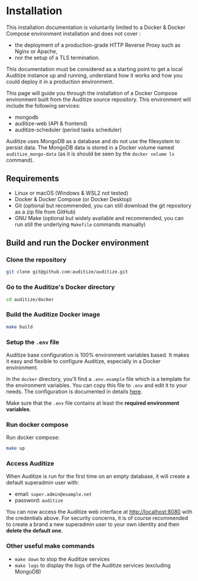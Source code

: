 # Installation

This installation documentation is voluntarily limited to a Docker & Docker Compose environment installation and does not cover :

- the deployment of a production-grade HTTP Reverse Proxy such as Nginx or Apache,
- nor the setup of a TLS termination.

This documentation must be considered as a starting point to get a local Auditize instance up and running, understand how it works and how you could deploy it in a production environment.

This page will guide you through the installation of a Docker Compose environment built from the Auditize source repository. This environment will include the following services:

- mongodb
- auditize-web (API & frontend)
- auditize-scheduler (period tasks scheduler)

Auditize uses MongoDB as a database and do not use the filesystem to persist data. The MongoDB data is stored in a Docker volume named `auditize_mongo-data` (as it is should be seen by the `docker volume ls` command).

## Requirements

- Linux or macOS (Windows & WSL2 not tested)
- Docker & Docker Compose (or Docker Desktop)
- Git (optional but recommended, you can still download the git repository as a zip file from GitHub)
- GNU Make (optional but widely available and recommended, you can run still the underlying `Makefile` commands manually)

## Build and run the Docker environment

### Clone the repository

```bash
git clone git@github.com:auditize/auditize.git
```


### Go to the Auditize's Docker directory

```bash
cd auditize/docker
```


### Build the Auditize Docker image
  
```bash
make build
```

### Setup the `.env` file

Auditize base configuration is 100% environment variables based. It makes it easy and flexible to configure Auditize, especially in a Docker environment.

In the `docker` directory, you'll find a `.env.example` file which is a template for the environment variables. You can copy this file to `.env` and edit it to your needs. The configuration is documented in details [here](config.md).

Make sure that the `.env` file contains at least the **required environment variables**.

### Run docker compose

Run docker compose:

```bash
make up
```

### Access Auditize

When Auditize is run for the first time on an empty database, it will create a default superadmin user with:

- email: `super.admin@example.net`
- password: `auditize`

You can now access the Auditize web interface at [http://localhost:8080](http://localhost:8080) with the credentials above. For security concerns, it is of course recommended to create a brand a new superadmin user to your own identity and then **delete the default one**.

### Other useful make commands

- `make down` to stop the Auditize services
- `make logs` to display the logs of the Auditize services (excluding MongoDB)
